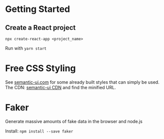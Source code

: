 # Getting Started

## Create a React project

```
npx create-react-app <project_name>
```

Run with `yarn start`

# Free CSS Styling

See [semantic-ui.com](https://semantic-ui.com/) for some already built styles that can simply be used. The CDN: [semantic-ui CDN](https://cdnjs.com/libraries/semantic-ui) and find the minified URL.

# Faker

Generate massive amounts of fake data in the browser and node.js

Install: `npm install --save faker`
